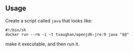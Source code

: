## Usage

Create a script called `java` that looks like:

    #!/bin/sh
    docker run --rm -i -t tvaughan/openjdk-jre:9 java "$@"

make it executable, and then run it.
